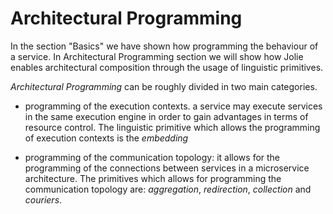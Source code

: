 # Architectural Programming

In the section "Basics" we have shown how programming the behaviour of a service. In Architectural Programming section we will show how Jolie enables architectural composition through the usage of linguistic primitives.

_Architectural Programming_ can be roughly divided in two main categories.

* programming of the execution contexts. a service may execute services in the same execution engine in order to gain advantages in terms of resource control. The linguistic primitive which allows the programming of execution contexts is the _embedding_

* programming of the communication topology: it allows for the programming of the connections between services in a microservice architecture. The primitives which allows for programming the communication topology are: _aggregation_, _redirection_, _collection_ and _couriers_.




